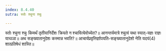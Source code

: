 ```yaml
---
index: 8.4.40
sutra: स्तोः श्चुना श्चुः

---
```

स्तोः श्चुना श्चुः किमर्थं तृतीयानिर्देशः क्रियते न श्चावित्येवोच्येत?॥ आनन्तर्यमात्रे श्चुत्वं यथा स्यात्-यज्ञः राज्ञः याच्ञ्ञा॥ अथ सङ्ख्यातानुदेशः कस्मान्न भवति?॥ आचार्यप्रवृत्तिर्ज्ञापयति-सङ्ख्यातानुदेशो नेति यदयं(4) शात्प्रतिषेधं शास्ति॥